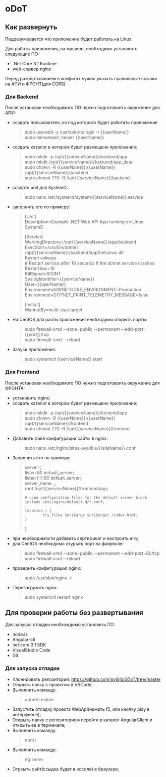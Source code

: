 # oDoT

## Как развернуть
Подразумевается что приложение будет работать на Linux. 

Для работы приложения, на машине, необходимо установить следующие ПО:
- .Net Core 3.1 Runtime
- web-сервер nginx

Перед развертыванием в конфигах нужно указать правильные ссылки на АПИ и ФРОНТ(для CORS)

### Для Backend
После установки необходимого ПО нужно подготовоить окружение для АПИ:
- создать пользователя, из под которого будет работать приложение
    > sudo useradd -s /usr/sbin/nologin -r {{userName}}  
    > sudo mkhomedir_helper {{userName}}   
- создать каталог в котором будет размещено приложение:
    > sudo mkdir -p /opt/{{serviceName}}/backend/app  
    > sudo mkdir /opt/{{serviceName}}/backend/app_data  
    > sudo chown -R {{userName}}:{{userName}} /opt/{{serviceName}}/backend  
    > sudo chmod 770 -R /opt/{{serviceName}}/backend  
- создать unit для SystemD:
    > sudo nano /etc/systemd/system/{{serviceName}}.service
- заполнить его по примеру:
    > [Unit]  
    > Description=Example .NET Web API App running on Linux SystemD  
    >   
    > [Service]  
    > WorkingDirectory=/opt/{{serviceName}}/app/backend  
    > ExecStart=/usr/bin/dotnet /opt/{{serviceName}}/backend/app/hellomvc.dll  
    > Restart=always  
    > \# Restart service after 10 seconds if the dotnet service crashes:  
    > RestartSec=10  
    > KillSignal=SIGINT  
    > SyslogIdentifier={{serviceName}}  
    > User={{userName}}  
    > Environment=ASPNETCORE_ENVIRONMENT=Production  
    > Environment=DOTNET_PRINT_TELEMETRY_MESSAGE=false  
    >   
    > [Install]  
    > WantedBy=multi-user.target 
- На CentOS для раоты приложения необходимо открыть порты:
    > sudo firewall-cmd --zone=public --permanent --add-port={{port}}/tcp  
    > sudo firewall-cmd --reload   
- Запуск приложения:
    > sudo systemctl {{serviceName}} start

### Для Frontend
После установки необходимого ПО нужно подготовоить окружение для ФРОНТА:
- установить nginx;  
- создать каталог в котором будет размещено приложение:
    > sudo mkdir -p /opt/{{serviceName}}/frontend/app  
    > sudo chown -R {{userName}}:{{userName}} /opt/{{serviceName}}/frontend  
    > sudo chmod 770 -R /opt/{{serviceName}}/frontend  
- Добавить файл конфигурации сайты в nginx:
    > sudo nano /etc/nginx/sites-avalible/{{siteName}}.conf
- Заполнить его по примеру:
    > server {  
    >     listen       80 default_server;  
    >     listen       [::]:80 default_server;  
    >     server_name  _;  
    >     root          /opt/{{serviceName}}/frontend/app;  
    > 
    >     # Load configuration files for the default server block.  
    >     include /etc/nginx/default.d/*.conf;  
    > 
    >     location / { 
    >             try_files $uri$args $uri$args/ /index.html; 
    >     }  
    > }  
- при необходимости добавить сертификат и настроить его;
- для CentOS необходимо отурыть порт на файрволе:
    > sudo firewall-cmd --zone=public --permanent --add-port=80/tcp  
    > sudo firewall-cmd --reload 
- проверить конфигурацию nginx:
    > sudo /usr/sbin/nginx -t    
- Перезагрузить nginx:
    > sudo systemctl restart nginx  

## Для проверки работы без развертывания
Для запуска отладки необхождимо установить ПО:
- nodeJs
- Angular-cli
- net core 3.1 SDK
- VisualStudio Code
- Git

### Для запуска отладки
- Клонировать репозиторий: https://github.com/py6jlb/oDoT/tree/master
- Открыть папку с проектом в VSCode;
- Выполнить команду:
    > dotnet restore  
- Запустить отладку проекта WebApi(нажать f5, или кнопку play в интерфейсе);
- Открыть папку с репозиторием перейти в каталог AngularClient и открыть ее в терминале;
- Выполнить команду:
    > npm i  
- Выполнить команду:
    > ng serve
- Отркыть сайт(ссыдка будет в косоле) в браузере;

